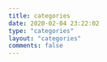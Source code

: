 ```yaml
---
title: categories
date: 2020-02-04 23:22:02
type: "categories"
layout: "categories"
comments: false
---
```

